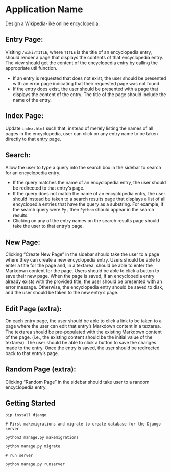 # Application Name

Design a Wikipedia-like online encyclopedia.

## Entry Page: 
Visiting `/wiki/TITLE`, where `TITLE` is the title of an encyclopedia entry, should render a page that displays the contents of that encyclopedia entry.
The view should get the content of the encyclopedia entry by calling the appropriate util function.
* If an entry is requested that does not exist, the user should be presented with an error page indicating that their requested page was not found.
* If the entry does exist, the user should be presented with a page that displays the content of the entry. The title of the page should include the name of the entry.

## Index Page: 
Update `index.html` such that, instead of merely listing the names of all pages in the encyclopedia, user can click on any entry name to be taken directly to that entry page.

## Search:
Allow the user to type a query into the search box in the sidebar to search for an encyclopedia entry.
* If the query matches the name of an encyclopedia entry, the user should be redirected to that entry’s page.
* If the query does not match the name of an encyclopedia entry, the user should instead be taken to a search results page that displays a list of all encyclopedia entries that have the query as a substring. For example, if the search query were `Py,` then `Python` should appear in the search results.
* Clicking on any of the entry names on the search results page should take the user to that entry’s page.
## New Page: 
Clicking “Create New Page” in the sidebar should take the user to a page where they can create a new encyclopedia entry.
Users should be able to enter a title for the page and, in a textarea, should be able to enter the Markdown content for the page.
Users should be able to click a button to save their new page.
When the page is saved, if an encyclopedia entry already exists with the provided title, the user should be presented with an error message.
Otherwise, the encyclopedia entry should be saved to disk, and the user should be taken to the new entry’s page.
## Edit Page (extra): 
On each entry page, the user should be able to click a link to be taken to a page where the user can edit that entry’s Markdown content in a textarea.
The textarea should be pre-populated with the existing Markdown content of the page. (i.e., the existing content should be the initial value of the textarea).
The user should be able to click a button to save the changes made to the entry.
Once the entry is saved, the user should be redirected back to that entry’s page.

## Random Page (extra): 
Clicking “Random Page” in the sidebar should take user to a random encyclopedia entry.

## Getting Started

`pip install django`

`# First makemigrations and migrate to create database for the Django server`

`python3 manage.py makemigrations`

`python manage.py migrate`

`# run server`

`python manage.py runserver`

